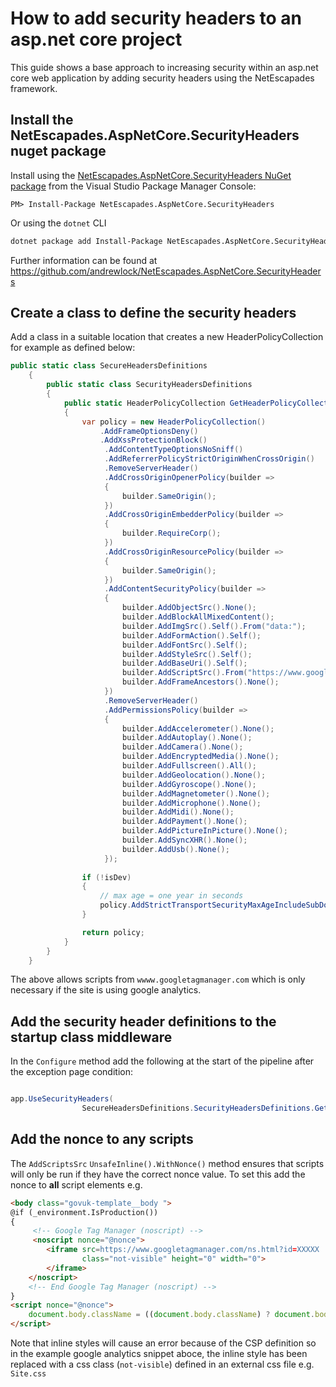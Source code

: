 # How to add security headers to an asp.net core project

This guide shows a base approach to increasing security within an asp.net core web application by adding security headers using the NetEscapades framework.

## Install the NetEscapades.AspNetCore.SecurityHeaders nuget package

Install using the [NetEscapades.AspNetCore.SecurityHeaders NuGet package](https://www.nuget.org/packages/NetEscapades.AspNetCore.SecurityHeaders) from the Visual Studio Package Manager Console:

```
PM> Install-Package NetEscapades.AspNetCore.SecurityHeaders
```

Or using the `dotnet` CLI

```bash
dotnet package add Install-Package NetEscapades.AspNetCore.SecurityHeaders
```

Further information can be found at https://github.com/andrewlock/NetEscapades.AspNetCore.SecurityHeaders

## Create a class to define the security headers

Add a class in a suitable location that creates a new HeaderPolicyCollection for example as defined below:

```csharp
public static class SecureHeadersDefinitions
    {
        public static class SecurityHeadersDefinitions
        {
            public static HeaderPolicyCollection GetHeaderPolicyCollection(bool isDev)
            {
                var policy = new HeaderPolicyCollection()
                    .AddFrameOptionsDeny()
                    .AddXssProtectionBlock()
                     .AddContentTypeOptionsNoSniff()
                     .AddReferrerPolicyStrictOriginWhenCrossOrigin()
                     .RemoveServerHeader()
                     .AddCrossOriginOpenerPolicy(builder =>
                     {
                         builder.SameOrigin();
                     })
                     .AddCrossOriginEmbedderPolicy(builder =>
                     {
                         builder.RequireCorp();
                     })
                     .AddCrossOriginResourcePolicy(builder =>
                     {
                         builder.SameOrigin();
                     })
                     .AddContentSecurityPolicy(builder =>
                     {
                         builder.AddObjectSrc().None();
                         builder.AddBlockAllMixedContent();
                         builder.AddImgSrc().Self().From("data:");
                         builder.AddFormAction().Self();
                         builder.AddFontSrc().Self();
                         builder.AddStyleSrc().Self();
                         builder.AddBaseUri().Self();
                         builder.AddScriptSrc().From("https://www.googletagmanager.com").UnsafeInline().WithNonce();
                         builder.AddFrameAncestors().None();
                     })
                     .RemoveServerHeader()
                     .AddPermissionsPolicy(builder =>
                     {
                         builder.AddAccelerometer().None();
                         builder.AddAutoplay().None();
                         builder.AddCamera().None();
                         builder.AddEncryptedMedia().None();
                         builder.AddFullscreen().All();
                         builder.AddGeolocation().None();
                         builder.AddGyroscope().None();
                         builder.AddMagnetometer().None();
                         builder.AddMicrophone().None();
                         builder.AddMidi().None();
                         builder.AddPayment().None();
                         builder.AddPictureInPicture().None();
                         builder.AddSyncXHR().None();
                         builder.AddUsb().None();
                     });
                    
                if (!isDev)
                {
                    // max age = one year in seconds
                    policy.AddStrictTransportSecurityMaxAgeIncludeSubDomains(maxAgeInSeconds: 60 * 60 * 24 * 365);
                }

                return policy;
            }
        }
    }
```

The above allows scripts from `wwww.googletagmanager.com` which is only necessary if the site is using google analytics.

## Add the security header definitions to the startup class middleware

In the `Configure` method add the following at the start of the pipeline after the exception page condition:

```csharp

app.UseSecurityHeaders(
                SecureHeadersDefinitions.SecurityHeadersDefinitions.GetHeaderPolicyCollection(env.IsDevelopment()));

```

## Add the nonce to any scripts

The `AddScriptsSrc` `UnsafeInline().WithNonce()` method ensures that scripts will only be run if they have the correct nonce value. To set this add the nonce to **all** script elements e.g.

```html
<body class="govuk-template__body ">
@if (_environment.IsProduction())
{
     <!-- Google Tag Manager (noscript) -->
     <noscript nonce="@nonce">
        <iframe src=https://www.googletagmanager.com/ns.html?id=XXXXX
                class="not-visible" height="0" width="0">
        </iframe>
    </noscript>
    <!-- End Google Tag Manager (noscript) -->
}
<script nonce="@nonce">
    document.body.className = ((document.body.className) ? document.body.className + ' js-enabled' : 'js-enabled');
</script>
```

Note that inline styles will cause an error because of the CSP definition so in the example google analytics snippet aboce, the inline style has been replaced with a css class (`not-visible`) defined in an external css file e.g. `Site.css`